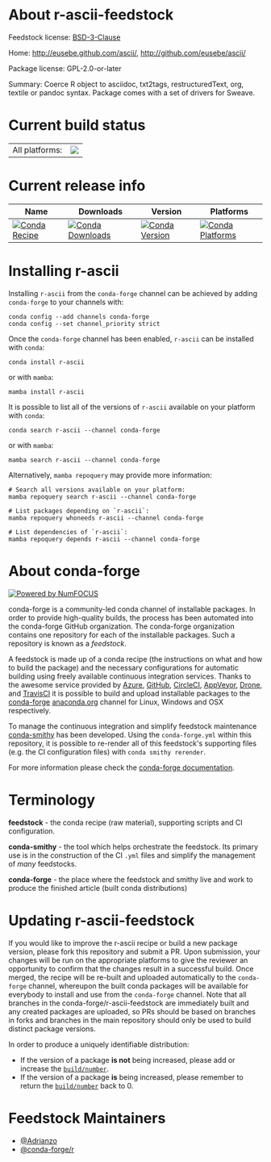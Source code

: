 About r-ascii-feedstock
=======================

Feedstock license: [BSD-3-Clause](https://github.com/conda-forge/r-ascii-feedstock/blob/main/LICENSE.txt)

Home: http://eusebe.github.com/ascii/, http://github.com/eusebe/ascii/

Package license: GPL-2.0-or-later

Summary: Coerce R object to asciidoc, txt2tags, restructuredText, org, textile or pandoc syntax.  Package comes with a set of drivers for Sweave.

Current build status
====================


<table><tr><td>All platforms:</td>
    <td>
      <a href="https://dev.azure.com/conda-forge/feedstock-builds/_build/latest?definitionId=3330&branchName=main">
        <img src="https://dev.azure.com/conda-forge/feedstock-builds/_apis/build/status/r-ascii-feedstock?branchName=main">
      </a>
    </td>
  </tr>
</table>

Current release info
====================

| Name | Downloads | Version | Platforms |
| --- | --- | --- | --- |
| [![Conda Recipe](https://img.shields.io/badge/recipe-r--ascii-green.svg)](https://anaconda.org/conda-forge/r-ascii) | [![Conda Downloads](https://img.shields.io/conda/dn/conda-forge/r-ascii.svg)](https://anaconda.org/conda-forge/r-ascii) | [![Conda Version](https://img.shields.io/conda/vn/conda-forge/r-ascii.svg)](https://anaconda.org/conda-forge/r-ascii) | [![Conda Platforms](https://img.shields.io/conda/pn/conda-forge/r-ascii.svg)](https://anaconda.org/conda-forge/r-ascii) |

Installing r-ascii
==================

Installing `r-ascii` from the `conda-forge` channel can be achieved by adding `conda-forge` to your channels with:

```
conda config --add channels conda-forge
conda config --set channel_priority strict
```

Once the `conda-forge` channel has been enabled, `r-ascii` can be installed with `conda`:

```
conda install r-ascii
```

or with `mamba`:

```
mamba install r-ascii
```

It is possible to list all of the versions of `r-ascii` available on your platform with `conda`:

```
conda search r-ascii --channel conda-forge
```

or with `mamba`:

```
mamba search r-ascii --channel conda-forge
```

Alternatively, `mamba repoquery` may provide more information:

```
# Search all versions available on your platform:
mamba repoquery search r-ascii --channel conda-forge

# List packages depending on `r-ascii`:
mamba repoquery whoneeds r-ascii --channel conda-forge

# List dependencies of `r-ascii`:
mamba repoquery depends r-ascii --channel conda-forge
```


About conda-forge
=================

[![Powered by
NumFOCUS](https://img.shields.io/badge/powered%20by-NumFOCUS-orange.svg?style=flat&colorA=E1523D&colorB=007D8A)](https://numfocus.org)

conda-forge is a community-led conda channel of installable packages.
In order to provide high-quality builds, the process has been automated into the
conda-forge GitHub organization. The conda-forge organization contains one repository
for each of the installable packages. Such a repository is known as a *feedstock*.

A feedstock is made up of a conda recipe (the instructions on what and how to build
the package) and the necessary configurations for automatic building using freely
available continuous integration services. Thanks to the awesome service provided by
[Azure](https://azure.microsoft.com/en-us/services/devops/), [GitHub](https://github.com/),
[CircleCI](https://circleci.com/), [AppVeyor](https://www.appveyor.com/),
[Drone](https://cloud.drone.io/welcome), and [TravisCI](https://travis-ci.com/)
it is possible to build and upload installable packages to the
[conda-forge](https://anaconda.org/conda-forge) [anaconda.org](https://anaconda.org/)
channel for Linux, Windows and OSX respectively.

To manage the continuous integration and simplify feedstock maintenance
[conda-smithy](https://github.com/conda-forge/conda-smithy) has been developed.
Using the ``conda-forge.yml`` within this repository, it is possible to re-render all of
this feedstock's supporting files (e.g. the CI configuration files) with ``conda smithy rerender``.

For more information please check the [conda-forge documentation](https://conda-forge.org/docs/).

Terminology
===========

**feedstock** - the conda recipe (raw material), supporting scripts and CI configuration.

**conda-smithy** - the tool which helps orchestrate the feedstock.
                   Its primary use is in the construction of the CI ``.yml`` files
                   and simplify the management of *many* feedstocks.

**conda-forge** - the place where the feedstock and smithy live and work to
                  produce the finished article (built conda distributions)


Updating r-ascii-feedstock
==========================

If you would like to improve the r-ascii recipe or build a new
package version, please fork this repository and submit a PR. Upon submission,
your changes will be run on the appropriate platforms to give the reviewer an
opportunity to confirm that the changes result in a successful build. Once
merged, the recipe will be re-built and uploaded automatically to the
`conda-forge` channel, whereupon the built conda packages will be available for
everybody to install and use from the `conda-forge` channel.
Note that all branches in the conda-forge/r-ascii-feedstock are
immediately built and any created packages are uploaded, so PRs should be based
on branches in forks and branches in the main repository should only be used to
build distinct package versions.

In order to produce a uniquely identifiable distribution:
 * If the version of a package **is not** being increased, please add or increase
   the [``build/number``](https://docs.conda.io/projects/conda-build/en/latest/resources/define-metadata.html#build-number-and-string).
 * If the version of a package **is** being increased, please remember to return
   the [``build/number``](https://docs.conda.io/projects/conda-build/en/latest/resources/define-metadata.html#build-number-and-string)
   back to 0.

Feedstock Maintainers
=====================

* [@Adrianzo](https://github.com/Adrianzo/)
* [@conda-forge/r](https://github.com/conda-forge/r/)

